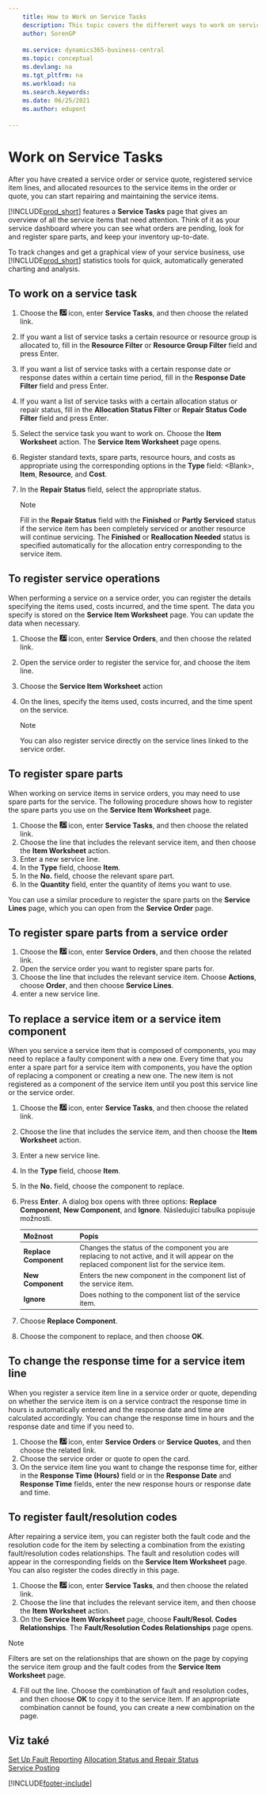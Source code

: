 ```yaml
---
    title: How to Work on Service Tasks
    description: This topic covers the different ways to work on service tasks. The Service Tasks page gives an overview of all the service items that need attention.
    author: SorenGP

    ms.service: dynamics365-business-central
    ms.topic: conceptual
    ms.devlang: na
    ms.tgt_pltfrm: na
    ms.workload: na
    ms.search.keywords:
    ms.date: 06/25/2021
    ms.author: edupont

---
```

# Work on Service Tasks
After you have created a service order or service quote, registered service item lines, and allocated resources to the service items in the order or quote, you can start repairing and maintaining the service items.

[!INCLUDE[prod_short](includes/prod_short.md)] features a **Service Tasks** page that gives an overview of all the service items that need attention. Think of it as your service dashboard where you can see what orders are pending, look for and register spare parts, and keep your inventory up-to-date.

To track changes and get a graphical view of your service business, use [!INCLUDE[prod_short](includes/prod_short.md)] statistics tools for quick, automatically generated charting and analysis.

## To work on a service task
1. Choose the ![Lightbulb that opens the Tell Me feature 1.](media/ui-search/search_small.png "Tell me what you want to do") icon, enter **Service Tasks**, and then choose the related link.
2. If you want a list of service tasks a certain resource or resource group is allocated to, fill in the **Resource Filter** or **Resource Group Filter** field and press Enter.
3. If you want a list of service tasks with a certain response date or response dates within a certain time period, fill in the **Response Date Filter** field and press Enter.
4. If you want a list of service tasks with a certain allocation status or repair status, fill in the **Allocation Status Filter** or **Repair Status Code Filter** field and press Enter.
5. Select the service task you want to work on. Choose the **Item Worksheet** action. The **Service Item Worksheet** page opens.
6. Register standard texts, spare parts, resource hours, and costs as appropriate using the corresponding options in the **Type** field:  \<Blank\>, **Item**, **Resource**, and **Cost**.
7. In the **Repair Status** field, select the appropriate status.

   > [!NOTE]  
   > Fill in the **Repair Status** field with the **Finished** or **Partly Serviced** status if the service item has been completely serviced or another resource will continue servicing. The **Finished** or **Reallocation Needed** status is specified automatically for the allocation entry corresponding to the service item.

## To register service operations
When performing a service on a service order, you can register the details specifying the items used, costs incurred, and the time spent. The data you specify is stored on the **Service Item Worksheet** page. You can update the data when necessary.

1. Choose the ![Lightbulb that opens the Tell Me feature 2.](media/ui-search/search_small.png "Tell me what you want to do") icon, enter **Service Orders**, and then choose the related link.
2. Open the service order to register the service for, and choose the item line.
3. Choose the **Service Item Worksheet** action
4. On the lines, specify the items used, costs incurred, and the time spent on the service.

   > [!NOTE]  
   > You can also register service directly on the service lines linked to the service order.

## To register spare parts
When working on service items in service orders, you may need to use spare parts for the service. The following procedure shows how to register the spare parts you use on the **Service Item Worksheet** page.

1. Choose the ![Lightbulb that opens the Tell Me feature 3.](media/ui-search/search_small.png "Tell me what you want to do") icon, enter **Service Tasks**, and then choose the related link.
2. Choose the line that includes the relevant service item, and then choose the **Item Worksheet** action.
3. Enter a new service line.
4. In the **Type** field, choose **Item**.
5. In the **No.** field, choose the relevant spare part.
6. In the **Quantity** field, enter the quantity of items you want to use.

You can use a similar procedure to register the spare parts on the **Service Lines** page, which you can open from the **Service Order** page.

## To register spare parts from a service order
1. Choose the ![Lightbulb that opens the Tell Me feature 4.](media/ui-search/search_small.png "Tell me what you want to do") icon, enter **Service Orders**, and then choose the related link.
2. Open the service order you want to register spare parts for.
3. Choose the line that includes the relevant service item. Choose **Actions**, choose **Order**, and then choose **Service Lines**.
4. enter a new service line.

## To replace a service item or a service item component
When you service a service item that is composed of components, you may need to replace a faulty component with a new one. Every time that you enter a spare part for a service item with components, you have the option of replacing a component or creating a new one. The new item is not registered as a component of the service item until you post this service line or the service order.

1. Choose the ![Lightbulb that opens the Tell Me feature 5.](media/ui-search/search_small.png "Tell me what you want to do") icon, enter **Service Tasks**, and then choose the related link.
2. Choose the line that includes the service item, and then choose the **Item Worksheet** action.
3. Enter a new service line.
4. In the **Type** field, choose **Item**.
5. In the **No.** field, choose the component to replace.
6. Press **Enter**. A dialog box opens with three options: **Replace Component**, **New Component**, and **Ignore**. Následující tabulka popisuje možnosti.

   | Možnost | Popis |
   |----------------------------------|---------------------------------------|  
   | **Replace Component** | Changes the status of the component you are replacing to not active, and it will appear on the replaced component list for the service item. |
   | **New Component** | Enters the new component in the component list of the service item. |
   | **Ignore** | Does nothing to the component list of the service item. |

7. Choose **Replace Component**.
8. Choose the component to replace, and then choose **OK**.

## To change the response time for a service item line
When you register a service item line in a service order or quote, depending on whether the service item is on a service contract the response time in hours is automatically entered and the response date and time are calculated accordingly. You can change the response time in hours and the response date and time if you need to.

1. Choose the ![Lightbulb that opens the Tell Me feature 6.](media/ui-search/search_small.png "Tell me what you want to do") icon, enter **Service Orders** or **Service Quotes**, and then choose the related link.
2. Choose the service order or quote to open the card.
3. On the service item line you want to change the response time for, either in the **Response Time (Hours)** field or in the **Response Date** and **Response Time** fields, enter the new response hours or response date and time.

## To register fault/resolution codes
After repairing a service item, you can register both the fault code and the resolution code for the item by selecting a combination from the existing fault/resolution codes relationships. The fault and resolution codes will appear in the corresponding fields on the **Service Item Worksheet** page. You can also register the codes directly in this page.

1. Choose the ![Lightbulb that opens the Tell Me feature 7.](media/ui-search/search_small.png "Tell me what you want to do") icon, enter **Service Tasks**, and then choose the related link.
2. Choose the line that includes the relevant service item, and then choose the **Item Worksheet** action.
3. On the **Service Item Worksheet** page, choose **Fault/Resol. Codes Relationships**. The **Fault/Resolution Codes Relationships** page opens.

> [!NOTE]
> Filters are set on the relationships that are shown on the page by copying the service item group and the fault codes from the **Service Item Worksheet** page.

4. Fill out the line. Choose the combination of fault and resolution codes, and then choose **OK** to copy it to the service item. If an appropriate combination cannot be found, you can create a new combination on the page.

## Viz také
[Set Up Fault Reporting](service-how-setup-fault-reporting.md)
[Allocation Status and Repair Status](service-allocation-status-and-repair-status.md)  
[Service Posting](service-service-posting.md)


[!INCLUDE[footer-include](includes/footer-banner.md)]